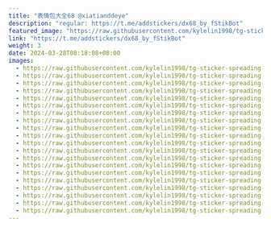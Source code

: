 ```yaml
---
title: "表情包大全68 @xiatianddeye"
description: "regular: https://t.me/addstickers/dx68_by_fStikBot"
featured_image: "https://raw.githubusercontent.com/kylelin1998/tg-sticker-spreading-worldwide-images/main/img/ca1a484b-581f-40ff-ba34-75373d3b091c.jpg"
link: "https://t.me/addstickers/dx68_by_fStikBot"
weight: 3
date: 2024-03-28T08:18:08+08:00
images:
  - https://raw.githubusercontent.com/kylelin1998/tg-sticker-spreading-worldwide-images/main/img/ca1a484b-581f-40ff-ba34-75373d3b091c.jpg
  - https://raw.githubusercontent.com/kylelin1998/tg-sticker-spreading-worldwide-images/main/img/c8109047-c8cd-4971-b0f0-d1241f1cee8e.jpg
  - https://raw.githubusercontent.com/kylelin1998/tg-sticker-spreading-worldwide-images/main/img/36ed70bf-ee40-44b4-9d86-9fcaa8684282.jpg
  - https://raw.githubusercontent.com/kylelin1998/tg-sticker-spreading-worldwide-images/main/img/54c2ad88-58a2-4cbc-8c34-534b7844c037.jpg
  - https://raw.githubusercontent.com/kylelin1998/tg-sticker-spreading-worldwide-images/main/img/2aecdc98-f260-4fc9-8f9e-ecf1258c7f3c.jpg
  - https://raw.githubusercontent.com/kylelin1998/tg-sticker-spreading-worldwide-images/main/img/61c2951b-142b-48bb-82ad-fa9a6b01d066.jpg
  - https://raw.githubusercontent.com/kylelin1998/tg-sticker-spreading-worldwide-images/main/img/8467510e-b717-4ea4-8a03-727afd654c31.jpg
  - https://raw.githubusercontent.com/kylelin1998/tg-sticker-spreading-worldwide-images/main/img/7fe0ce3c-9bb5-4a59-b674-0eee8ce2a758.jpg
  - https://raw.githubusercontent.com/kylelin1998/tg-sticker-spreading-worldwide-images/main/img/2ac0321f-66ee-4601-93f2-4ef6a8337dad.jpg
  - https://raw.githubusercontent.com/kylelin1998/tg-sticker-spreading-worldwide-images/main/img/0349ff82-9c57-4ece-a640-c24b1aa8cb38.jpg
  - https://raw.githubusercontent.com/kylelin1998/tg-sticker-spreading-worldwide-images/main/img/2bb8ea5e-8087-4f39-96f1-77c10da7cfb0.jpg
  - https://raw.githubusercontent.com/kylelin1998/tg-sticker-spreading-worldwide-images/main/img/ba1e3c42-da53-4640-9f3c-be1bc27e1dee.jpg
  - https://raw.githubusercontent.com/kylelin1998/tg-sticker-spreading-worldwide-images/main/img/53fbe927-702e-4071-8de8-728a8c86d443.jpg
  - https://raw.githubusercontent.com/kylelin1998/tg-sticker-spreading-worldwide-images/main/img/a819c09f-9d4a-4dee-8fd9-51ecf7707ec0.jpg
  - https://raw.githubusercontent.com/kylelin1998/tg-sticker-spreading-worldwide-images/main/img/2dc8a4c9-6e3f-4435-bf1f-06498ec919f3.jpg
  - https://raw.githubusercontent.com/kylelin1998/tg-sticker-spreading-worldwide-images/main/img/4e8e614c-d7ac-43c5-80ba-e9bf93ce9857.jpg
  - https://raw.githubusercontent.com/kylelin1998/tg-sticker-spreading-worldwide-images/main/img/27bea1ca-e659-4e42-8c27-f78d0236de5e.jpg
  - https://raw.githubusercontent.com/kylelin1998/tg-sticker-spreading-worldwide-images/main/img/e7a0f5f9-a157-4f25-badf-3975e0bf7627.jpg
  - https://raw.githubusercontent.com/kylelin1998/tg-sticker-spreading-worldwide-images/main/img/fcb9741e-9a7c-4968-b4c8-4c3c547251bb.jpg
  - https://raw.githubusercontent.com/kylelin1998/tg-sticker-spreading-worldwide-images/main/img/8500db85-ee28-4dc7-b677-16ec81558fe2.jpg
---
```


